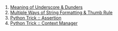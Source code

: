 1. [Meaning of Underscore & Dunders](https://github.com/PrakharDoneriya/Python/blob/master/Meaning_of_Underscore_Dunders.md)
2. [Multiple Ways of String Formatting & Thumb Rule](https://github.com/PrakharDoneriya/Python/blob/master/Multiple_Ways_of_String_Formatting_Thumb_Rule.md)
3. [Python Trick :: Assertion](https://github.com/PrakharDoneriya/Python/blob/master/Python_Trick_Assertion.md)
4. [Python Trick :: Context Manager](https://github.com/PrakharDoneriya/Python/blob/master/Python_Trick_Context_Manager_and_with_Statement.md) 

